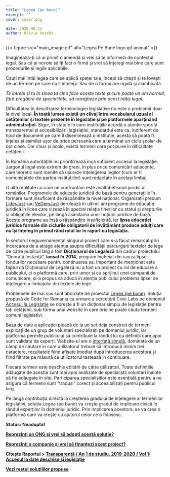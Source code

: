 ```yaml
---
title: "Legea (pe bune)"
excerpt: ""
cover: cover.png

date: 2020-06-22
author: Olivia Vereha
---
```


{{< figure src="main_image.gif" alt="Legea Pe Bune logo gif animat" >}}

Imaginează-ți că ai primit o amendă și vrei să te informezi de contextul legal. Sau că ai nevoie să îți faci o firmă și vrei să înțelegi mai bine care sunt procedurile și legile aplicabile. 

Cauți mai întâi legea care se aplică speței tale, începi să citești și te lovești de un termen pe care nu îl înțelegi. Sau de o formulare rigidă și alambicată. 

*Te întrebi și tu în sinea ta cine face aceste texte și cum poate un om normal, fără pregătire de specialitate, să navigheze prin acest hățiș legal.*

Dificultatea în descifrarea terminologiei legislative nu este o problemă doar la nivel local. **În toată lumea există un clivaj între vocabularul uzual al cetățenilor și textele prezente în legislație și pe platformele aparținând administrației.** Sigur, în statele în care instituțiile acordă o atenție sporită transparenței și accesibilizării legislației, standardul este ca, indiferent de tipul de document pe care îl diseminează o instituție, acesta să poată fi înțeles și asimilat ușor de orice persoană care a terminat un ciclu școlar de opt clase. Dar chiar și acolo, există termeni care pot pune în dificultate cetățenii.

În România autoritățile nu prioritizează încă suficient accesul la legislație. Jargonul legal este extrem de greoi, în plus orice comunicări adiacente, care teoretic sunt menite să ușureze înțelegerea legilor (cum ar fi comunicatele din partea instituțiilor) sunt redactate în același limbaj.

O altă realitate cu care ne confruntăm este analfabetismul juridic al românilor. Programele de educație juridică de bază pentru generațiile în formare sunt insuficient de răspândite la nivel național. Organizații precum [LiderJust](https://www.liderjust.ro/) sau [VeDemJust](https://www.liderjust.ro/) derulează în ultimii ani programe de educație juridică în licee care vizează în special relația tinerilor cu statul și drepturile și obligațiile elevilor, pe lângă asimilarea unor noțiuni juridice de bază. Aceste programe au însă o răspândire insuficientă, iar **lipsa educației juridice formale din ciclurile obligatorii de învățământ produce adulți care nu își înțeleg în primul rând rolul lor în raport cu legislația.**

În sectorul neguvernamental singurul proiect care s-a făcut remarcat prin încercarea de a atrage atenția asupra dificultății parcurgerii textelor de lege de către publicul larg a fost **Dicționarul de Legaleză** din cadrul proiectului ”Onorată Instanță”, **lansat în 2014**, program încheiat din cauza lipsei fondurilor necesare pentru continuarea sa. Important de menționat este faptul că Dicționarul de Legaleză nu a fost un proiect cu rol de educare a publicului, ci o platformă care, prin umor și cu sprijinul unei campanii de comunicare, și-a propus să aducă în atenția publicului problema lipsei de înțelegere a limbajului din textele de lege.

Problemele de mai sus sunt abordate de proiectul <span class="has-background-warning">[Legea (pe bune)](https://civiclabs.ro/ro/solutions/legea-pe-bune)</span>. Soluția propusă de Code for Romania ca urmare a cercetării Civic Labs pe domeniul [Accesul la Legislație](https://civiclabs.ro/ro/domains/acces-la-legislatie-2019-2020) se dorește a fi un dicționar simplu de legislație pentru toți cetățenii, sub forma unui website în care oricine poate căuta termeni comuni legislativi.

Baza de date a aplicației pleacă de la un set deja construit de termeni explicați de un grup de voluntari specializați pe domeniul juridic, iar platforma permite publicului să contribuie la rândul lui cu definiții care apoi sunt validate de experți. Website-ul are o [interfață simplă](https://civiclabs.ro/ro/solutions/legea-pe-bune), dominată de un câmp de căutare în care utilizatorul trebuie să introducă minim trei caractere, rezultatele fiind afișate imediat după introducerea acestora și fiind filtrate pe măsură ce utilizatorul tastează în continuare.

Fiecare termen este deschis editării de către utilizatori. Toate definițiile adăugate de aceștia sunt mai apoi analizate de specialiștii voluntari înainte să fie adăugate în site. Participarea specialiștilor este esențială pentru a ne asigura că termenii sunt ”traduși” corect și accesibilizați pentru publicul larg.

Pe lângă contribuția directă la creșterea gradului de înțelegere al termenilor legislativi, soluția Legea (pe bune) va crește gradul de implicare civică în rândul experților în domeniul juridic. Prin implicarea acestora, se va crea o platformă care va crește cu ajutorul celor ce o folosesc.

**Status: Neadoptat**

<a href="mailto:contact@code4.ro"><span class="has-background-warning">**Reprezinți un ONG și vrei să adopți acestă soluție?**</span></a>

<a href="mailto:contact@code4.ro"><span class="has-background-warning">**Reprezinți o companie și vrei să finanțezi acest proiect?**</span></a>

**Citește Raportul > [Transparență / An 1 de studiu, 2019-2020 / Vol 1: Accesul la date deschise și legislație](https://civiclabs.ro/ro/domains/date-deschise-2019-2020)**

**[Vezi restul soluțiiilor propuse](https://civiclabs.ro/ro/domains/pregatire-si-raspuns-in-situatii-de-urgenta-2019-2020)**